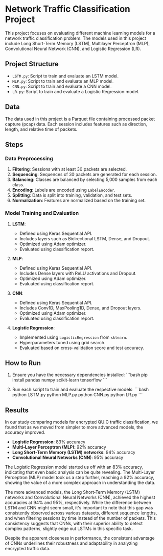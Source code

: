# Network Traffic Classification Project

This project focuses on evaluating different machine learning models for a network traffic classification problem. The models used in this project include Long Short-Term Memory (LSTM), Multilayer Perceptron (MLP), Convolutional Neural Network (CNN), and Logistic Regression (LR).

## Project Structure

- `LSTM.py`: Script to train and evaluate an LSTM model.
- `MLP.py`: Script to train and evaluate an MLP model.
- `CNN.py`: Script to train and evaluate a CNN model.
- `LR.py`: Script to train and evaluate a Logistic Regression model.

## Data

The data used in this project is a Parquet file containing processed packet capture (pcap) data. Each session includes features such as direction, length, and relative time of packets.

## Steps

### Data Preprocessing

1. **Filtering**: Sessions with at least 30 packets are selected.
2. **Sequencing**: Sequences of 30 packets are generated for each session.
3. **Balancing**: Classes are balanced by selecting 5,000 samples from each class.
4. **Encoding**: Labels are encoded using `LabelEncoder`.
5. **Splitting**: Data is split into training, validation, and test sets.
6. **Normalization**: Features are normalized based on the training set.

### Model Training and Evaluation

1. **LSTM**:
   - Defined using Keras Sequential API.
   - Includes layers such as Bidirectional LSTM, Dense, and Dropout.
   - Optimized using Adam optimizer.
   - Evaluated using classification report.
   
2. **MLP**:
   - Defined using Keras Sequential API.
   - Includes Dense layers with ReLU activations and Dropout.
   - Optimized using Adam optimizer.
   - Evaluated using classification report.

3. **CNN**:
   - Defined using Keras Sequential API.
   - Includes Conv1D, MaxPooling1D, Dense, and Dropout layers.
   - Optimized using Adam optimizer.
   - Evaluated using classification report.

4. **Logistic Regression**:
   - Implemented using `LogisticRegression` from `sklearn`.
   - Hyperparameters tuned using grid search.
   - Evaluated based on cross-validation score and test accuracy.

## How to Run

1. Ensure you have the necessary dependencies installed:
   \`\`\`bash
   pip install pandas numpy scikit-learn tensorflow
   \`\`\`

2. Run each script to train and evaluate the respective models:
   \`\`\`bash
   python LSTM.py
   python MLP.py
   python CNN.py
   python LR.py
   \`\`\`

## Results

In our study comparing models for encrypted QUIC traffic classification, we found that as we moved from simpler to more advanced models, the accuracy improved.

- **Logistic Regression**: 83% accuracy
- **Multi-Layer Perceptron (MLP)**: 92% accuracy
- **Long Short-Term Memory (LSTM) networks**: 94% accuracy
- **Convolutional Neural Networks (CNN)**: 95% accuracy

The Logistic Regression model started us off with an 83% accuracy, indicating that even basic analysis can be quite revealing. The Multi-Layer Perceptron (MLP) model took us a step further, reaching a 92% accuracy, showing the value of a more complex approach in understanding the data.

The more advanced models, the Long Short-Term Memory (LSTM) networks and Convolutional Neural Networks (CNN), achieved the highest accuracies at 94% and 95%, respectively. While the difference between LSTM and CNN might seem small, it's important to note that this gap was consistently observed across various datasets, different sequence lengths, and when filtering sessions by time instead of the number of packets. This consistency suggests that CNNs, with their superior ability to detect complex patterns, slightly edge out LSTMs in this specific task.

Despite the apparent closeness in performance, the consistent advantage of CNNs underlines their robustness and adaptability in analyzing encrypted traffic data.
